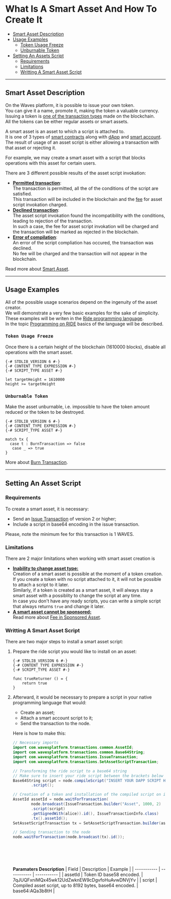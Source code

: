 # What Is A Smart Asset And How To Create It #

 - [Smart Asset Description](#smart-asset-description)
 - [Usage Examples](#usage-example)
   - [Token Usage Freeze](#token-usage-freeze)
   - [Unburnable Token](#unburnable-token)
 - [Setting An Assets Script](#setting-an-asset-script)
   - [Requirements](#requirements)
   - [Limitations](#limitations)
   - [Writting A Smart Asset Script](#writting-a-smart-asset-script)

--- 

## Smart Asset Description ##

On the Waves platform, it is possible to issue your own token.<br>
You can give it a name, promote it, making the token a valuable currency.<br>
Issuing a token is [one of the transaction types](#referencetotokenizationblockchainchapter) made on the blockchain.<br>
All the tokens can be either regular assets or smart assets.<br>

A smart asset is an asset to which a script is attached to.<br>
It is one of 3 types of [smart contracts](https://docs.waves.tech/en/building-apps/smart-contracts/waves-smart-contracts-overview) along with [dApp]() and [smart account]().<br>
The result of usage of an asset script is either allowing a transaction with that asset or rejecting it.<br>

For example, we may create a smart asset with a script that blocks operations with this asset for certain users.<br>

There are 3 different possible results of the asset script invokation:

- **<ins>Permitted transaction</ins>**:<br>
  The transaction is permitted, all the of the conditions of the script are satisfied.<br>
  This transaction will be included in the blockchain and the [fee](https://docs.waves.tech/en/building-apps/smart-contracts/what-is-smart-asset#smart-asset-fees) for asset script invokation charged.
- **<ins>Declined transaction</ins>**:<br>
  The asset script invokation found the incompatibility with the conditions, leading to rejection of the transaction.<br>
  In such a case, the fee for asset script invokation will be charged and the transaction will be marked as rejected in the blockchain.
- **<ins>Error of compilation</ins>**:<br>
  An error of the script compliation has occured, the transaction was declined.<br>
  No fee will be charged and the transaction will not appear in the blockchain.<br>

Read more about [Smart Asset](https://docs.waves.tech/en/building-apps/smart-contracts/what-is-smart-asset).

---

## Usage Examples ##

All of the possible usage scenarios depend on the ingenuity of the asset creator.<br>
We will demonstrate a very few basic examples for the sake of simplicity.<br>
These examples will be writen in the [Ride programming language](https://docs.waves.tech/en/ride/).<br>
In the topic [Programming on RIDE]() basics of the language will be described.<br>

### `Token Usage Freeze` ###

Once there is a certain height of the blockchain (1610000 blocks), disable all operations with the smart asset. 

```
{-# STDLIB_VERSION 6 #-}
{-# CONTENT_TYPE EXPRESSION #-}
{-# SCRIPT_TYPE ASSET #-}

let targetHeight = 1610000
height >= targetHeight
```

### `Unburnable Token` ###

Make the asset unburnable, i.e. impossible to have the token amount reduced or the token to be destroyed.<br>

```
{-# STDLIB_VERSION 6 #-}
{-# CONTENT_TYPE EXPRESSION #-}
{-# SCRIPT_TYPE ASSET #-}

match tx {
  case t : BurnTransaction => false
   case _ => true
}
```

More about [Burn Transaction](https://docs.waves.tech/en/blockchain/transaction-type/burn-transaction).<br>

---

## Setting An Asset Script ##

<!-- The Waves offers a great comfortable tool for operating with smart contracts, called [Waves IDE](https://waves-ide.com/).<br>
From now on, we will use the Waves IDE when demonstrating the work with smart contracts.<br> -->

### Requirements ###
To create a smart asset, it is necessary:

- Send an [Issue Transaction](https://docs.waves.tech/en/blockchain/transaction-type/issue-transaction) of version 2 or higher;
- Include a script in base64 encoding in the issue transaction.

Please, note the minimum fee for this transaction is 1 WAVES.<br>

### Limitations ###
There are 2 major limitations when working with smart asset creation is

- **<ins>Inability to change asset type:</ins>**<br>
  Creation of a smart asset is possible at the moment of a token creation.<br>
  If you create a token with no script attached to it, it will not be possible to attach a script to it later.<br>
  Similarly, if a token is created as a smart asset, it will always stay a smart asset with a possiblity to change the script at any time.<br>
  In case you don't have any ready scripts, you can write a simple script that always returns `true` and change it later.<br> 
- **<ins>A smart asset cannot be sponsored:</ins>**<br>
  Read more about [Fee in Sponsored Asset](https://docs.waves.tech/en/blockchain/transaction/transaction-fee#fee-in-sponsored-asset).


### Writting A Smart Asset Script ###

There are two major steps to install a smart asset script:
1. Prepare the ride script you would like to install on an asset:
    ```
    {-# STDLIB_VERSION 6 #-}
    {-# CONTENT_TYPE EXPRESSION #-}
    {-# SCRIPT_TYPE ASSET #-}

    func trueReturner () = {
        return true
    }
    ```
2. Afterward, it would be necessary to prepare a script in your native programming language that would:<br>

    - Create an asset;
    - Attach a smart account script to it;
    - Send the transaction to the node.

    Here is how to make this:<br>
    ```Java
    // Necessary imports
    import com.wavesplatform.transactions.common.AssetId;
    import com.wavesplatform.transactions.common.Base64String;
    import com.wavesplatform.transactions.IssueTransaction;
    import com.wavesplatform.transactions.SetAssetScriptTransaction;

    // Transforming the ride script to a base64 string
    // Make sure to insert your ride script between the brackets below
    Base64String script = node.compileScript("INSERT YOUR DAPP SCRIPT HERE")
            .script();

    // Creation of a token and installation of the compiled script on it
    AssetId assetId = node.waitForTransaction(
            node.broadcast(IssueTransaction.builder("Asset", 1000, 2)
            .script(script)
            .getSignedWith(alice)).id(), IssueTransactionInfo.class)
            .tx().assetId();
    SetAssetScriptTransaction tx = SetAssetScriptTransaction.builder(assetId, script).getSignedWith(alice);

    // Sending transaction to the node
    node.waitForTransaction(node.broadcast(tx).id());
    ```
    ```js
    ```
    ```php
    ```
    ```csharp
    ```
    ```go
    ```
    ```python
    ```

    **Paramaters Description**
    | Field | Description | Example |
    | ----------- | ----------- | ----------- |
    | assetId | Token ID base58 encoded. | 7qJUQFxniMQx45wk12UdZwknEW9cDgvfoHuAvwDNVjYv |
    | script | Compiled asset script, up to 8192 bytes, base64 encoded. | base64:AQa3b8tH |
